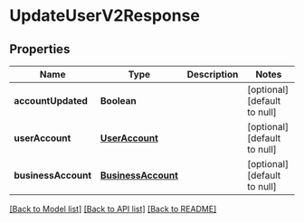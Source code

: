 # UpdateUserV2Response
## Properties

| Name | Type | Description | Notes |
|------------ | ------------- | ------------- | -------------|
| **accountUpdated** | **Boolean** |  | [optional] [default to null] |
| **userAccount** | [**UserAccount**](UserAccount.md) |  | [optional] [default to null] |
| **businessAccount** | [**BusinessAccount**](BusinessAccount.md) |  | [optional] [default to null] |

[[Back to Model list]](../README.md#documentation-for-models) [[Back to API list]](../README.md#documentation-for-api-endpoints) [[Back to README]](../README.md)

